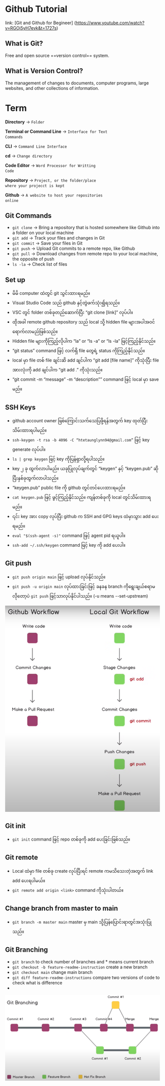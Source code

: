 # Github Tutorial
link: [Git and Github for Begineer] (https://www.youtube.com/watch?v=RGOj5yH7evk&t=1727s)

## What is Git?
Free and open source ==version control== system.

## What is Version Control?
The management of changes to documents, computer programs, large websites, and other collections of information.

# Term
**Directory** &rarr; <code>Folder</code>

**Terminal or Command Line** &rarr; <code>Interface for Text Commands</code>

**CLI** &rarr; <code>Command Line Interface</code>

**cd** &rarr; <code>Change directory</code>

**Code Editor** &rarr; <code>Word Processor for Writting Code</code>

**Repository** &rarr; <code>Project, or the folder/place where your projecct is kept</code>

**Github** &rarr; <code>A website to host your repositories online</code>


## Git Commands
* ```git clone```    &rarr; Bring a repository that is hosted somewhere like Github into a folder on your local machine
* ```git add```    &rarr;  Track your files and changes in Git
* ```git commit```    &rarr; Save your files in Git
* ```git push```    &rarr; Upload Git commits to a remote repo, like Github
* ```git pull```    &rarr; Download changes from remote repo to your local machine, the opposite of push
* ```ls -la```    &rarr; Check list of files

## Set up
- မိမိ computer ထဲတွင် git သွင်းထားရမည်။
- Visual Studio Code သည် github နှင့်တွဲဖက်သုံး၍ရသည်။
- VSC တွင် folder တစ်ခုတည်ဆောက်ပြီး “git clone [link]” လုပ်ပါ။
- ထိုအခါ remote github repository သည် local သို့ hidden file များအပါအဝင်ရောက်လာမည်ဖြစ်သည်။
- Hidden file များကိုကြည့်လိုပါက “la” or “ls -a” or “ls -la” ဖြင့်ကြည့်နိုင်သည်။
- “git status” command ဖြင့် လက်ရှိ file တွေရဲ့ status ကိုကြည့်နိုင်သည်။
- local မှာ file တစ် file ချင်းဆိ add ချင်ပါက “git add [file name]” ကိုသုံးပြီး file အားလုံးကို add ချင်ပါက “git add .” ကိုသုံးသည်။
- “git commit -m “message” -m “description”” command ဖြင့် local မှာ save မည်။

## SSH Keys
- github account owner ဖြစ်ကြောင်းသက်သေပြဖို့ရန်အတွက် key ထုတ်ပြီးသိမ်းထားရပါမည်။
- ```ssh-keygen -t rsa -b 4096 -C “htetaunglynn94@gmail.com”``` ဖြင့် key generate လုပ်ပါ။
- ```ls | grep keygen``` ဖြင့် key ကိုပြန်ရှာလို့ရပါသည်။
- key ၂ ခု ထွက်လာပါမည်။ ယခုပြုလုပ်ချက်တွင် “keygen” နှင့် “keygen.pub” ဆိုပြီးနှစ်ခုထွက်လာပါသည်။
- “keygen.pub” public file ကို github တွင်တင်ပေးထားရမည်။
- ```cat keygen.pub``` ဖြင့် ဖွင့်ကြည့်နိုင်သည်။ ကျန်တစ်ခုကို local တွင်သိမ်းထားရမည်။
- ၎င်း key အား copy လုပ်ပြီး github က SSH and GPG keys ထဲမှာသွား add ပေးရမည်။
- ````eval "$(ssh-agent -s)"```` command ဖြင့် agent pid ရယူပါ။
- ```ssh-add ~/.ssh/keygen``` command ဖြင့် key ကို add ပေးပါ။

## Git push
- ```git push origin main``` ဖြင့် upload လုပ်နိုင်သည်။
- ```git push -u origin main``` လုပ်ထားခြင်းဖြင့် ခနခန branch ကိုရွေးချယ်စရာမလိုတော့ပဲ ```git push``` ဖြင့်သာလုပ်နိုင်ပါသည်။ (-u means --set-upstream)

![Git workflow and Local Git](local_git_and_workflow.png)

## Git init
- ```git init``` command ဖြင့် repo တစ်ခုကို add ပေးခြင်းဖြစ်သည်။

## Git remote
- Local ထဲမှာ file တစ်ခု create လုပ်ပြီးရင် remote ကမသိသေးတဲ့အတွက် link add ပေးရပါမယ်။
- ```git remote add origin <link>``` command ကိုသုံးပါတယ်။

## Change branch from master to main
- ```git branch -m master main``` master မှ main သို့ပြန်ပြောင်းရာတွင်အသုံးပြုသည်။

## Git Branching
- ```git branch``` to check number of branches and * means current branch
- ```git checkout -b feature-readme-instruction``` create a new branch
- ```git checkout main``` change main branch
- ```git diff feature-readme-instructions``` compare two versions of code to check what is difference
- 
![Git branching](git_branching.png)
